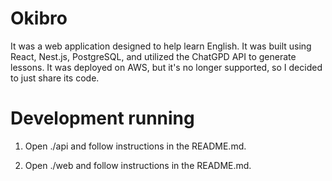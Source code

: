 # Okibro

It was a web application designed to help learn English. It was built using React, Nest.js, 
PostgreSQL, and utilized the ChatGPD API to generate lessons. It was deployed on AWS, but
it's no longer supported, so I decided to just share its code.

# Development running

1. Open ./api and follow instructions in the README.md.

2. Open ./web and follow instructions in the README.md.
